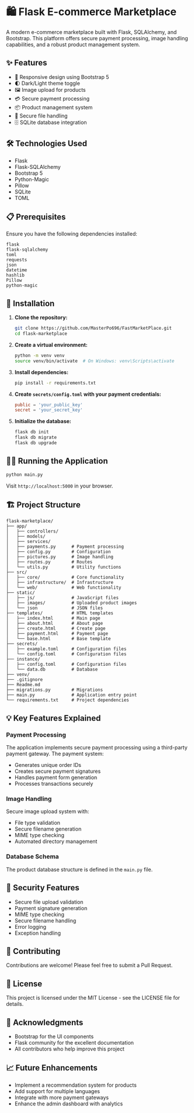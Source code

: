 # 🛍️ Flask E-commerce Marketplace

A modern e-commerce marketplace built with Flask, SQLAlchemy, and Bootstrap. This platform offers secure payment processing, image handling capabilities, and a robust product management system.

## ✨ Features

- 📱 Responsive design using Bootstrap 5
- 🌓 Dark/Light theme toggle
- 🖼️ Image upload for products
- 💳 Secure payment processing
- 📦 Product management system
- 🔐 Secure file handling
- 🗄️ SQLite database integration

## 🛠️ Technologies Used

- Flask
- Flask-SQLAlchemy
- Bootstrap 5
- Python-Magic
- Pillow
- SQLite
- TOML

## 📋 Prerequisites

Ensure you have the following dependencies installed:

```plaintext
flask
flask-sqlalchemy
toml
requests
json
datetime
hashlib
Pillow
python-magic
```

## 🚀 Installation

1. **Clone the repository:**

   ```bash
   git clone https://github.com/MasterPo696/FastMarketPlace.git
   cd flask-marketplace
   ```

2. **Create a virtual environment:**

   ```bash
   python -m venv venv
   source venv/bin/activate  # On Windows: venv\Scripts\activate
   ```

3. **Install dependencies:**

   ```bash
   pip install -r requirements.txt
   ```

4. **Create `secrets/config.toml` with your payment credentials:**

   ```toml
   public = 'your_public_key'
   secret = 'your_secret_key'
   ```

5. **Initialize the database:**

   ```bash
   flask db init
   flask db migrate
   flask db upgrade
   ```

## 🏃‍♂️ Running the Application

```bash
python main.py
```

Visit `http://localhost:5000` in your browser.

## 🏗️ Project Structure

```
flask-marketplace/
├── app/
│   ├── controllers/
│   ├── models/
│   ├── services/
│   ├── payments.py      # Payment processing
│   ├── config.py        # Configuration
│   ├── pictures.py      # Image handling
│   ├── routes.py        # Routes
│   └── utils.py         # Utility functions
├── src/
│   ├── core/            # Core functionality   
│   ├── infrastructure/  # Infrastructure
│   └── web/             # Web functionality
├── static/
│   ├── js/              # JavaScript files
│   ├── images/          # Uploaded product images
│   └── json             # JSON files
├── templates/           # HTML templates
│   ├── index.html       # Main page
│   ├── about.html       # About page
│   ├── create.html      # Create page
│   ├── payment.html     # Payment page
│   └── base.html        # Base template
├── secrets/
│   ├── example.toml     # Configuration files
│   └── config.toml      # Configuration files
├── instance/
│   ├── config.toml      # Configuration files
│   └── data.db          # Database
├── venv/
├── .gitignore
├── Readme.md
├── migrations.py        # Migrations
├── main.py              # Application entry point
└── requirements.txt     # Project dependencies
```

## 💡 Key Features Explained

### Payment Processing

The application implements secure payment processing using a third-party payment gateway. The payment system:
- Generates unique order IDs
- Creates secure payment signatures
- Handles payment form generation
- Processes transactions securely

### Image Handling

Secure image upload system with:
- File type validation
- Secure filename generation
- MIME type checking
- Automated directory management

### Database Schema

The product database structure is defined in the `main.py` file.

## 🔐 Security Features

- Secure file upload validation
- Payment signature generation
- MIME type checking
- Secure filename handling
- Error logging
- Exception handling

## 🤝 Contributing

Contributions are welcome! Please feel free to submit a Pull Request.

## 📄 License

This project is licensed under the MIT License - see the LICENSE file for details.

## 🙏 Acknowledgments

- Bootstrap for the UI components
- Flask community for the excellent documentation
- All contributors who help improve this project

## 📈 Future Enhancements

- Implement a recommendation system for products
- Add support for multiple languages
- Integrate with more payment gateways
- Enhance the admin dashboard with analytics